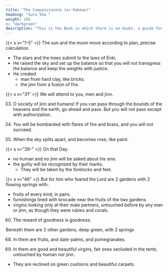 ```yaml
---
title: "The Compassionate (ar-Rahman)"
heading: "Sura 55a "
weight: 186
c: "darkgreen"
description: "This is the Book in which there is no doubt, a guide for the righteous."
---
```




{{< s v="1-5" >}} The sun and the moon move according to plan, precise calculation.
- The stars and the trees submit to the laws of Enki.
- He raised the sky and set up the balance so that you will not transgress the balance and keep the weights with justice.
- He created
  - man from hard clay, like bricks.
  - the jinn from a fusion of fire.


<!--  , and
do not violate the balance.{{< s v="9" >}} {{< s v="10" >}}  And
the earth; He set up for the creatures.{{< s v="11" >}}  In
So which of your Lord’s marvels will you
deny?
17. Lord of the two Easts and Lord of the two
Wests.
18. So which of your Lord’s marvels will you
deny?
19. He merged the two seas, converging to-
gether.
20. Between them is a barrier, which they do
not overrun.
21. So which of your Lord’s marvels will you
deny?
16.
22. From
205
them emerge pearls and coral.55. THE COMPASSIONATE (ar-Rahman)
So which of your Lord’s marvels will you
deny?
24. His are the ships, raised above the sea like
landmarks.
25. So which of your Lord’s marvels will you
deny?
23.
26. Everyone
upon it is perishing.
will remain the Presence of your Lord,
Full of Majesty and Splendor.
28. So which of your Lord’s marvels will you
deny?
29. Everyone in the heavens and the earth asks
Him. Every day He is managing.
30. So which of your Lord’s marvels will you
deny?
27. But -->

{{< s v="31" >}} We will attend to you, men and jinn. 


33. O society of jinn and humans! If you can pass through the bounds of the heavens and
the earth, go ahead and pass. But you will not pass except with authorization.


35. You will be bombarded with flares of fire
and brass, and you will not succeed.


37. When the sky splits apart, and becomes rose, like paint.

{{< s v="39-" >}} On that Day:
- no human and no jinn will be asked about his sins.
- the guilty will be recognized by their marks. 
  - They will be taken by the forelocks and feet.

<!-- 43. This is Hell that the guilty denied.
They circulate between it and between a
seething bath.
45. So which of your Lord’s marvels will you
deny? -->

{{< s v="46" >}} But for him who feared the Lord are 2 gardens with 2 flowing springs with:
- fruits of every kind, in pairs.
- furnishings lined with brocade near the fruits of the two gardens
- virgins looking only at their male partners, untouched before by any man or jinn, as though they were rubies and corals.


60. The reward of goodness is goodness.

Beneath them are 2 other gardens, deep green, with 2 springs

68. In them are fruits, and date-palms, and
pomegranates.

	
70. In them are good and beautiful virgins, fair ones secluded in the tents, untouched by human nor jinn. 
- They are reclined on green cushions and beautiful carpets. 





<!-- 
75. So which of your Lord’s marvels will you
deny?
76. Reclining on green cushions, and exquisite
carpets.
77. So which of your Lord’s marvels will you
deny?
78. Blessed be the name of your Lord, Full of
Majesty and Splendor.
 -->



